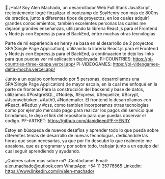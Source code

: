 👋 ¡Hola! Soy Alen Machado, un desarrollador Web Full Stack JavaScript , recientemente logré finzalizar el bootcamp de SoyHenry con mas de 800hs de practica, junto a diferentes tipos de proyectos, en los cuales adquirí grandes conociemientos, tambien excelentes personas las cuales me dejaron grandes enseñanzas, utilizando la librería React.js para el Frontend y Node.js con Express.js para el BackEnd, entre muchas otras tecnologias 

Parte de mi experiencia en henry se basa en el desarrollo de 2 proyectos SPA(Single Page Application), utilizando la librería React.js para el Frontend y Node.js con Express.js para el BackEnd, a continuacion te dejo los links para que puedas ver mi aplicacion deployada: 
PI-COUNTRIES: https://pi-countries-three-kappa.vercel.app/
PI-VIDEOGAMES: https://pi-videogames-delta-mocha.vercel.app/

Junto a un equipo conformado por 5 personas, desarrollamos una SPA(Single Page Application) de mayor escala, en la cual me enfoqué en la parte de frontend Para la construcción del backend y base de datos, utilizamos #PostgreSQL, #Nodejs, #Express, #Sequelize, #Bcrypt, #Jsonwebtoken, #Auth0, #Nodemailer. El frontend lo desarrollamos con #React, #Redux y #css, como tambien incorporamos otras tecnologias como por ejemplo mercado pago para realizar los pagos del servicio que brindamos, te dejo el link del repositorio para que puedas observar el codigo.
PF-ARTKET: https://github.com/danidieep/PF-HENRY

Estoy en búsqueda de nuevos desafíos y aprender todo lo que pueda sobre diferentes temas de desarrollo de nuevas tecnologias, dedicándole las horas que sean necesarias, ya que por fin descubrí lo que realmente me apasiona, que es programar y por sobre todo, trabajar junto a un equipo del cual seguir aprendiendo y ayudando.

¿Quieres saber más sobre mí? ¡Contáctame!
Email: alen.machado@outlook.com
WhatsApp: +54 11 35776565
Linkedin: https://www.linkedin.com/in/alen-machado/
